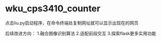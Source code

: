 # wku_cps3410_counter

点击liu.py启动程序，在命令终端处复制网址就可以显示出现在的网页

后续改进方向：
1.融合图像识别算法
2.适配前段交互
3.探索flask更多实用功能
